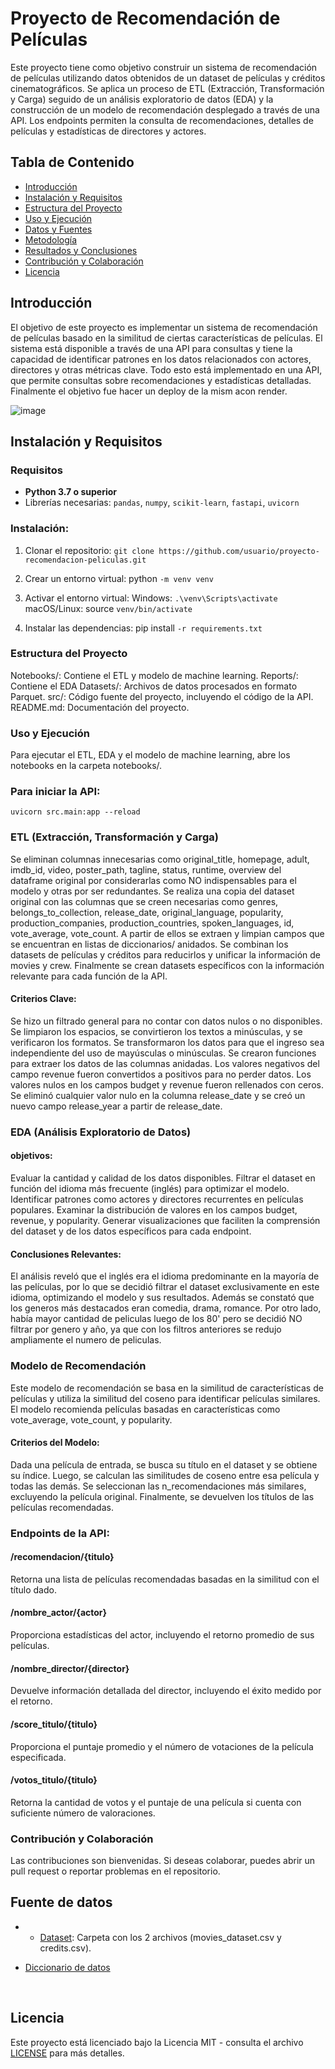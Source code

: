 # Proyecto de Recomendación de Películas

Este proyecto tiene como objetivo construir un sistema de recomendación de películas utilizando datos obtenidos de un dataset de películas y créditos cinematográficos. Se aplica un proceso de ETL (Extracción, Transformación y Carga) seguido de un análisis exploratorio de datos (EDA) y la construcción de un modelo de recomendación desplegado a través de una API. Los endpoints permiten la consulta de recomendaciones, detalles de películas y estadísticas de directores y actores.

## Tabla de Contenido

- [Introducción](#introducción)
- [Instalación y Requisitos](#instalación-y-requisitos)
- [Estructura del Proyecto](#estructura-del-proyecto)
- [Uso y Ejecución](#uso-y-ejecución)
- [Datos y Fuentes](#datos-y-fuentes)
- [Metodología](#metodología)
- [Resultados y Conclusiones](#resultados-y-conclusiones)
- [Contribución y Colaboración](#contribución-y-colaboración)
- [Licencia](#licencia)

## Introducción

El objetivo de este proyecto es implementar un sistema de recomendación de películas basado en la similitud de ciertas características de películas. El sistema está disponible a través de una API para consultas y tiene la capacidad de identificar patrones en los datos relacionados con actores, directores y otras métricas clave. Todo esto está implementado en una API, que permite consultas sobre recomendaciones y estadísticas detalladas. Finalmente el objetivo fue hacer un deploy de la mism acon render.

![image](https://github.com/user-attachments/assets/31ae1710-f946-41f4-8c5e-6a7418cfeb88)

## Instalación y Requisitos

### Requisitos

- **Python 3.7 o superior**
- Librerías necesarias: `pandas`, `numpy`, `scikit-learn`, `fastapi`, `uvicorn`
### Instalación:

1. Clonar el repositorio:
   ```git clone https://github.com/usuario/proyecto-recomendacion-peliculas.git```

2. Crear un entorno virtual:
python    ```-m venv venv```

3. Activar el entorno virtual:
Windows: ```.\venv\Scripts\activate```
macOS/Linux: source ```venv/bin/activate```

4. Instalar las dependencias:
pip install ```-r requirements.txt```

### Estructura del Proyecto
Notebooks/: Contiene el ETL y modelo de machine learning.
Reports/: Contiene el EDA 
Datasets/: Archivos de datos procesados en formato Parquet.
src/: Código fuente del proyecto, incluyendo el código de la API.
README.md: Documentación del proyecto.

### Uso y Ejecución
Para ejecutar el ETL, EDA y el modelo de machine learning, abre los notebooks en la carpeta notebooks/.

### Para iniciar la API:
```uvicorn src.main:app --reload```

### ETL (Extracción, Transformación y Carga)
Se eliminan columnas innecesarias como original_title, homepage, adult, imdb_id, video, poster_path, tagline, status, runtime, overview del dataframe original por considerarlas como NO indispensables para el modelo y otras por ser redundantes.
Se realiza una copia del dataset original con las columnas que se creen necesarias como genres, belongs_to_collection, release_date, original_language, popularity, production_companies, production_countries, spoken_languages, id, vote_average, vote_count. A partir de ellos se extraen y limpian campos que se encuentran en listas de diccionarios/ anidados. Se combinan los datasets de películas y créditos para reducirlos y unificar la información de movies y crew. Finalmente se crean datasets específicos con la información relevante para cada función de la API.

#### Criterios Clave:
Se hizo un filtrado general para no contar con datos nulos o no disponibles.
Se limpiaron los espacios, se convirtieron los textos a minúsculas, y se verificaron los formatos.
Se transformaron los datos para que el ingreso sea independiente del uso de mayúsculas o minúsculas.
Se crearon funciones para extraer los datos de las columnas anidadas.
Los valores negativos del campo revenue fueron convertidos a positivos para no perder datos. Los valores nulos en los campos budget y revenue fueron rellenados con ceros.
Se eliminó cualquier valor nulo en la columna release_date y se creó un nuevo campo release_year a partir de release_date.

### EDA (Análisis Exploratorio de Datos)
#### objetivos:
Evaluar la cantidad y calidad de los datos disponibles.
Filtrar el dataset en función del idioma más frecuente (inglés) para optimizar el modelo.
Identificar patrones como actores y directores recurrentes en películas populares.
Examinar la distribución de valores en los campos budget, revenue, y popularity.
Generar visualizaciones que faciliten la comprensión del dataset y de los datos específicos para cada endpoint.
#### Conclusiones Relevantes:
El análisis reveló que el inglés era el idioma predominante en la mayoría de las películas, por lo que se decidió filtrar el dataset exclusivamente en este idioma, optimizando el modelo y sus resultados. Además se constató que los generos más destacados eran comedia, drama, romance. Por otro lado, había mayor cantidad de peliculas luego de los 80' pero se decidió NO filtrar por genero y año, ya que con los filtros anteriores se redujo ampliamente el numero de peliculas.

### Modelo de Recomendación
Este modelo de recomendación se basa en la similitud de características de películas y utiliza la similitud del coseno para identificar películas similares. El modelo recomienda películas basadas en características como vote_average, vote_count, y popularity.

#### Criterios del Modelo:
Dada una película de entrada, se busca su título en el dataset y se obtiene su índice.
Luego, se calculan las similitudes de coseno entre esa película y todas las demás.
Se seleccionan las n_recomendaciones más similares, excluyendo la película original.
Finalmente, se devuelven los títulos de las películas recomendadas.

### Endpoints de la API:
#### /recomendacion/{titulo}
Retorna una lista de películas recomendadas basadas en la similitud con el título dado.

#### /nombre_actor/{actor}
Proporciona estadísticas del actor, incluyendo el retorno promedio de sus películas.

#### /nombre_director/{director}
Devuelve información detallada del director, incluyendo el éxito medido por el retorno.

#### /score_titulo/{titulo}
Proporciona el puntaje promedio y el número de votaciones de la película especificada.

#### /votos_titulo/{titulo}
Retorna la cantidad de votos y el puntaje de una película si cuenta con suficiente número de valoraciones.

### Contribución y Colaboración
Las contribuciones son bienvenidas. Si deseas colaborar, puedes abrir un pull request o reportar problemas en el repositorio.

## **Fuente de datos**
- + [Dataset](https://drive.google.com/drive/folders/1X_LdCoGTHJDbD28_dJTxaD4fVuQC9Wt5?usp=drive_link): Carpeta con los 2 archivos (movies_dataset.csv y credits.csv).
+ [Diccionario de datos](https://docs.google.com/spreadsheets/d/1QkHH5er-74Bpk122tJxy_0D49pJMIwKLurByOfmxzho/edit#gid=0)
<br/>

## Licencia

Este proyecto está licenciado bajo la Licencia MIT - consulta el archivo [LICENSE](LICENSE) para más detalles.
